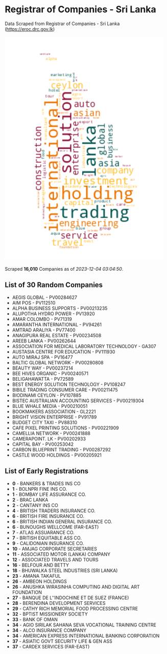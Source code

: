 # Registrar of Companies - Sri Lanka

Data Scraped from Registrar of Companies - Sri Lanka (https://eroc.drc.gov.lk)

![word-cloud](data/word_cloud.png)

Scraped **16,010** Companies as of *2023-12-04 03:04:50*.

## List of 30 Random Companies

* AEGIS GLOBAL - PV00284627
* AIM POS - PV112510
* ALPHA BUSINESS SUPPORTS - PV00213235
* ALUPOTHA HYDRO POWER - PV13920
* AMAR COLOMBO - PV71319
* AMARANTHA INTERNATIONAL - PV94261
* AMTRAD ARALIYA - PV77400
* ANAGIPURA REAL ESTATE - PV00234508
* AREEB LANKA - PV00262644
* ASSOCIATION FOR MEDICAL LABORATORY TECHNOLOGY - GA307
* AUSTASIA CENTRE FOR EDUCATION - PV111930
* AUTO MIRAJ SPA - PV16477
* BALTIC GLOBAL NETWORK - PV00280808
* BEAUTY WAY - PV00237214
* BEE HIVES ORGANIC - PV00240571
* BELIGAHAWATTA - PV72589
* BEST ENERGY SOLUTION TECHNOLOGY - PV108247
* BIBILE TRADING CONSUMER CARE - PV00211475
* BIODINAMI CEYLON - PV107885
* BISTEC AUSTRALIAN ACCOUNTING SERVICES - PV00219304
* BLUE WHALE MEDIA - PV00210051
* BOOKMAKERS ASSOCIATION - GL2221
* BRIGHT VISION ENTERPRISE - PV91789
* BUDGET CITY TAXI - PV88310
* CAFE PIXEL PRINTING SOLUTIONS - PV00221909
* CAMELLIA NETWORK - PV00241888
* CAMERAPOINT. LK - PV00202933
* CAPITAL BAY - PV00253042
* CARBON BLUEPRINT TRADING - PV00287292
* CASTLE WOOD HOLDINGS - PV00205921

## List of Early Registrations

* **0** - BANKERS & TRADES INS CO 
* **1** - BOLNPRI FINE INS CO. 
* **1** - BOMBAY LIFE ASSURANCE CO. 
* **2** - BRAC LANKA 
* **2** - CANTANY INS CO 
* **4** - BRITISH TRADERS INSURANCE CO. 
* **6** - BRITISH FIRE INSURANCE CO. 
* **6** - BRITISH INDIAN GENERAL INSURANCE CO. 
* **6** - BUNOUGHS WELLCOME (FAR-EAST) 
* **7** - ATLAS ASSUARANCE CO. 
* **7** - BRITISH EQUITABLE ASS CO. 
* **9** - CALIDONIAN INSURANCE CO. 
* **10** - AMJAG CORPORATE SECRETARIES 
* **11** - ASSOCIATED MOTOR (LANKA) COMPANY 
* **12** - ASSOCIATED TRAVELS AND TOURS 
* **16** - BELFOUR AND BETTY 
* **18** - BHUWALKA STEEL INDUSTRIES (SRI LANKA) 
* **23** - AMANA TAKAFUL 
* **26** - AMBEON HOLDINGS 
* **26** - ANUSHKA WIRASINHA COMPUTING AND DIGITAL ART FOUNDATION 
* **27** - BANQUE DE L''INDOCHINE ET DE SUEZ (FRANCE) 
* **28** - BERENDINA DEVELOPMENT SERVICES 
* **29** - CATHY RICH MEMORIAL FOOD PROCESSING CENTRE 
* **32** - BPTIST MISSIONERY SOCIETY 
* **33** - BANK OF OMAN 
* **34** - AGIO SIRILAK SAHANA SEVA VOCATIONAL TRAINING CENTRE 
* **34** - ALCO INSURANCE COMPANY 
* **34** - AMERICAN EXPRESS INTERNATIONAL BANKING CORPORATION 
* **37** - ASIATIC GOVT SECURITY LIFE & GEN ASS 
* **37** - CARDEX SERVICES (FAR-EAST) 